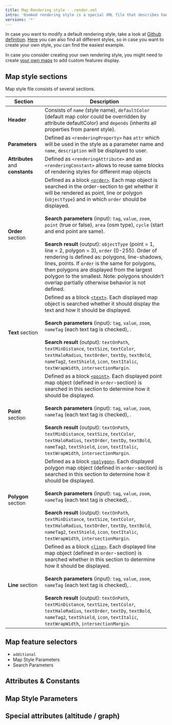 ```yaml
---
title: Map Rendering style - .render.xml
intro: 'OsmAnd rendering style is a special XML file that describes how vector map features should be displayed on the map. It is typically quite large by lines of code and highly customizable.'
versions: '*'
---
```


In case you want to modify a default rendering style, take a look at [Github definition](https://github.com/osmandapp/OsmAnd-resources/blob/master/rendering_styles/default.render.xml). [Here](https://github.com/osmandapp/OsmAnd-resources/tree/master/rendering_styles) you can also find all different styles, so in case you want to create your own style, you can find the easiest example.

In case you consider creating your own rendering style, you might need to create [your own maps](/development/map-creation/create-offline-maps-yourself#custom-vector-map-tags) to add custom features display.

## Map style sections 

Map style file consists of several sections.

| Section | Description |
|---------|-------------|
| **Header** | Consists of `name` (style name), `defaultColor` (default map color could be overridden by attribute defaultColor) and `depends` (inherits all properties from parent style). |
| **Parameters** | Defined as `<renderingProperty>` has `attr` which will be used in the style as a parameter name and `name`, `description` will be displayed to user. |
| **Attributes** and **constants** | Defined as `<renderingAttribute>` and as `<renderingConstant>` allows to reuse same blocks of rendering styles for different map objects | 
| **Order** section | Defined as a block [`<order>`](https://github.com/osmandapp/OsmAnd-resources/blob/master/rendering_styles/default.render.xml#L2876). Each map object is searched in the order-section to get whether it will be rendered as point, line or polygon (`objectType`) and in which `order` should be displayed. <br><br> **Search parameters** (input): `tag`, `value`, `zoom`, `point` (true or false), `area` (osm type), `cycle` (start and end point are same). <br><br> **Search result** (output): `objectType` (point = 1, line = 2, polygon = 3), `order` (0-255). Order of rendering is defined as: polygons, line-shadows, lines, points. If `order` is the same for polygons, then polygons are displayed from the largest polygon to the smallest. Note: polygons shouldn't overlap partially otherwise behavior is not defined. |
| **Text** section | Defined as a block [`<text>`](https://github.com/osmandapp/OsmAnd-resources/blob/master/rendering_styles/default.render.xml#L3811). Each displayed map object is searched whether it should display the text and how it should be displayed. <br><br> **Search parameters** (input): `tag`, `value`, `zoom`, `nameTag` (each text tag is checked), . <br><br> **Search result** (output): `textOnPath`, `textMinDistance`, `textSize`, `textColor`, `textHaloRadius`, `textOrder`, `textDy`, `textBold`, `nameTag2`, `textShield`, `icon`, `textItalic`, `textWrapWidth`, `intersectionMargin`. |
| **Point** section | Defined as a block [`<point>`](https://github.com/osmandapp/OsmAnd-resources/blob/master/rendering_styles/default.render.xml#6467). Each displayed point map object (defined in `order`-section) is searched in this section to determine how it should be displayed. <br><br> **Search parameters** (input): `tag`, `value`, `zoom`, `nameTag` (each text tag is checked), . <br><br> **Search result** (output): `textOnPath`, `textMinDistance`, `textSize`, `textColor`, `textHaloRadius`, `textOrder`, `textDy`, `textBold`, `nameTag2`, `textShield`, `icon`, `textItalic`, `textWrapWidth`, `intersectionMargin`. |
| **Polygon** section | Defined as a block [`<polygon>`](https://github.com/osmandapp/OsmAnd-resources/blob/master/rendering_styles/default.render.xml#8580). Each displayed polygon map object (defined in `order`-section) is searched in this section to determine how it should be displayed. <br><br> **Search parameters** (input): `tag`, `value`, `zoom`, `nameTag` (each text tag is checked), . <br><br> **Search result** (output): `textOnPath`, `textMinDistance`, `textSize`, `textColor`, `textHaloRadius`, `textOrder`, `textDy`, `textBold`, `nameTag2`, `textShield`, `icon`, `textItalic`, `textWrapWidth`, `intersectionMargin`. |
| **Line** section | Defined as a block [`<line>`](https://github.com/osmandapp/OsmAnd-resources/blob/master/rendering_styles/default.render.xml#9535). Each displayed line map object (defined in `order`-section) is searched whether in this section to determine how it should be displayed. <br><br> **Search parameters** (input): `tag`, `value`, `zoom`, `nameTag` (each text tag is checked), . <br><br> **Search result** (output): `textOnPath`, `textMinDistance`, `textSize`, `textColor`, `textHaloRadius`, `textOrder`, `textDy`, `textBold`, `nameTag2`, `textShield`, `icon`, `textItalic`, `textWrapWidth`, `intersectionMargin`. |

## Map feature selectors
- `additional`
- Map Style Parameters
- Search Parameters

## Attributes & Constants

## Map Style Parameters

## Special attributes (altitude / graph)
